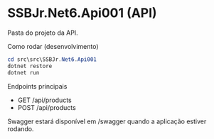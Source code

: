 SSBJr.Net6.Api001 (API)
=======================

Pasta do projeto da API.

Como rodar (desenvolvimento)

```powershell
cd src\src\SSBJr.Net6.Api001
dotnet restore
dotnet run
```

Endpoints principais
- GET /api/products
- POST /api/products

Swagger estará disponível em /swagger quando a aplicação estiver rodando.
